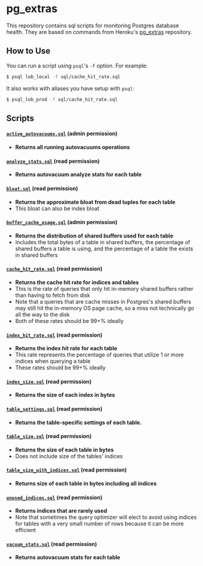 # pg_extras

This repository contains sql scripts for monitoring Postgres database health.
They are based on commands from Heroku's
[pg_extras](https://github.com/heroku/heroku-pg-extras) repository.

## How to Use

You can run a script using `psql`'s `-f` option. For example:

```bash
$ psql lob_local -f sql/cache_hit_rate.sql
```

It also works with aliases you have setup with `psql`:

```bash
$ psql_lob_prod -f sql/cache_hit_rate.sql
```

## Scripts

#### [`active_autovacuums.sql`](sql/active_autovacuums.sql) (admin permission)
* **Returns all running autovacuums operations**

#### [`analyze_stats.sql`](sql/analyze_stats.sql) (read permission)
* **Returns autovacuum analyze stats for each table**

#### [`bloat.sql`](sql/bloat.sql) (read permission)
* **Returns the approximate bloat from dead tuples for each table**
* This bloat can also be index bloat

#### [`buffer_cache_usage.sql`](sql/buffer_cache_usage.sql) (admin permission)
* **Returns the distribution of shared buffers used for each table**
* Includes the total bytes of a table in shared buffers, the percentage of
  shared buffers a table is using, and the percentage of a table the exists
  in shared buffers

#### [`cache_hit_rate.sql`](sql/cache_hit_rate.sql) (read permission)
* **Returns the cache hit rate for indices and tables**
* This is the rate of queries that only hit in-memory shared buffers rather
  than having to fetch from disk
* Note that a queries that are cache misses in Postgres's shared buffers may
  still hit the in-memory OS page cache, so a miss not technically go all the
  way to the disk
* Both of these rates should be 99+% ideally

#### [`index_hit_rate.sql`](sql/index_hit_rate.sql) (read permission)
* **Returns the index hit rate for each table**
* This rate represents the percentage of queries that utilize 1 or more indices
  when querying a table
* These rates should be 99+% ideally

#### [`index_size.sql`](sql/index_size.sql) (read permission)
* **Returns the size of each index in bytes**

#### [`table_settings.sql`](sql/table_settings.sql) (read permission)
* **Returns the table-specific settings of each table.**

#### [`table_size.sql`](sql/table_size.sql) (read permission)
* **Returns the size of each table in bytes**
* Does not include size of the tables' indices

#### [`table_size_with_indices.sql`](sql/table_size_with_indices.sql) (read permission)
* **Returns size of each table in bytes including all indices**

#### [`unused_indices.sql`](sql/unused_indices.sql) (read permission)
* **Returns indices that are rarely used**
* Note that sometimes the query optimizer will elect to avoid using indices for
  tables with a very small number of rows because it can be more efficient

#### [`vacuum_stats.sql`](sql/vacuum_stats.sql) (read permission)
* **Returns autovacuum stats for each table**
